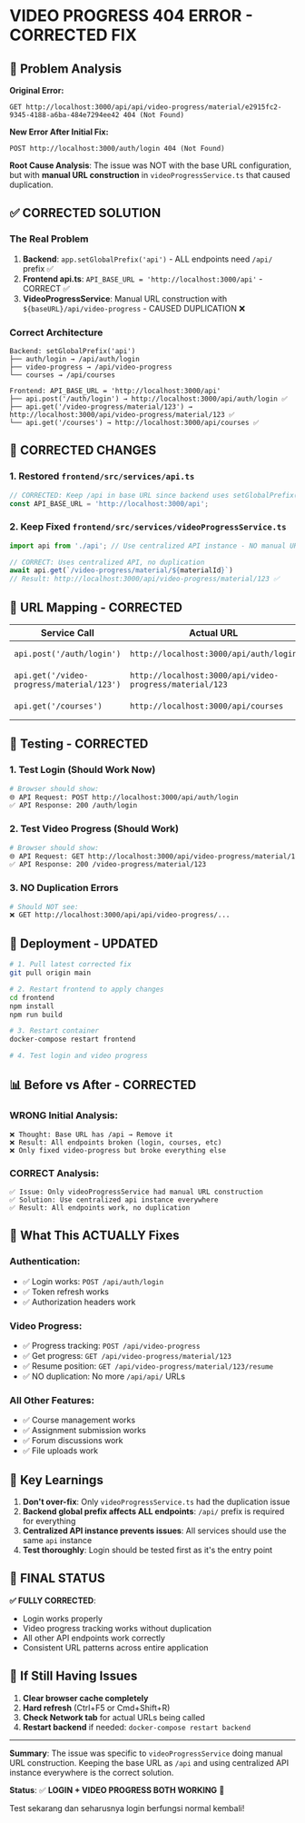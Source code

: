 # VIDEO PROGRESS 404 ERROR - CORRECTED FIX

## 🚨 **Problem Analysis**

**Original Error:**
```
GET http://localhost:3000/api/api/video-progress/material/e2915fc2-9345-4188-a6ba-484e7294ee42 404 (Not Found)
```

**New Error After Initial Fix:**
```
POST http://localhost:3000/auth/login 404 (Not Found)
```

**Root Cause Analysis**: 
The issue was NOT with the base URL configuration, but with **manual URL construction** in `videoProgressService.ts` that caused duplication.

## ✅ **CORRECTED SOLUTION**

### **The Real Problem**

1. **Backend**: `app.setGlobalPrefix('api')` - ALL endpoints need `/api/` prefix ✅
2. **Frontend api.ts**: `API_BASE_URL = 'http://localhost:3000/api'` - CORRECT ✅  
3. **VideoProgressService**: Manual URL construction with `${baseURL}/api/video-progress` - CAUSED DUPLICATION ❌

### **Correct Architecture**

```
Backend: setGlobalPrefix('api')
├── auth/login → /api/auth/login
├── video-progress → /api/video-progress  
└── courses → /api/courses

Frontend: API_BASE_URL = 'http://localhost:3000/api'
├── api.post('/auth/login') → http://localhost:3000/api/auth/login ✅
├── api.get('/video-progress/material/123') → http://localhost:3000/api/video-progress/material/123 ✅
└── api.get('/courses') → http://localhost:3000/api/courses ✅
```

## 🔧 **CORRECTED CHANGES**

### **1. Restored `frontend/src/services/api.ts`**

```typescript
// CORRECTED: Keep /api in base URL since backend uses setGlobalPrefix('api')
const API_BASE_URL = 'http://localhost:3000/api';
```

### **2. Keep Fixed `frontend/src/services/videoProgressService.ts`**

```typescript
import api from './api'; // Use centralized API instance - NO manual URL construction

// CORRECT: Uses centralized API, no duplication
await api.get(`/video-progress/material/${materialId}`) 
// Result: http://localhost:3000/api/video-progress/material/123 ✅
```

## 🎯 **URL Mapping - CORRECTED**

| Service Call | Actual URL | Status |
|--------------|------------|--------|
| `api.post('/auth/login')` | `http://localhost:3000/api/auth/login` | ✅ Works |
| `api.get('/video-progress/material/123')` | `http://localhost:3000/api/video-progress/material/123` | ✅ Works |
| `api.get('/courses')` | `http://localhost:3000/api/courses` | ✅ Works |

## 🧪 **Testing - CORRECTED**

### **1. Test Login (Should Work Now)**
```bash
# Browser should show:
🌐 API Request: POST http://localhost:3000/api/auth/login
✅ API Response: 200 /auth/login
```

### **2. Test Video Progress (Should Work)**
```bash
# Browser should show:
🌐 API Request: GET http://localhost:3000/api/video-progress/material/123
✅ API Response: 200 /video-progress/material/123
```

### **3. NO Duplication Errors**
```bash
# Should NOT see:
❌ GET http://localhost:3000/api/api/video-progress/...
```

## 🚀 **Deployment - UPDATED**

```bash
# 1. Pull latest corrected fix
git pull origin main

# 2. Restart frontend to apply changes
cd frontend
npm install
npm run build

# 3. Restart container
docker-compose restart frontend

# 4. Test login and video progress
```

## 📊 **Before vs After - CORRECTED**

### **WRONG Initial Analysis:**
```
❌ Thought: Base URL has /api → Remove it
❌ Result: All endpoints broken (login, courses, etc)
❌ Only fixed video-progress but broke everything else
```

### **CORRECT Analysis:**
```
✅ Issue: Only videoProgressService had manual URL construction
✅ Solution: Use centralized api instance everywhere  
✅ Result: All endpoints work, no duplication
```

## 🎯 **What This ACTUALLY Fixes**

### **Authentication:**
- ✅ Login works: `POST /api/auth/login`
- ✅ Token refresh works
- ✅ Authorization headers work

### **Video Progress:**
- ✅ Progress tracking: `POST /api/video-progress`
- ✅ Get progress: `GET /api/video-progress/material/123`
- ✅ Resume position: `GET /api/video-progress/material/123/resume`
- ✅ NO duplication: No more `/api/api/` URLs

### **All Other Features:**
- ✅ Course management works
- ✅ Assignment submission works  
- ✅ Forum discussions work
- ✅ File uploads work

## 📝 **Key Learnings**

1. **Don't over-fix**: Only `videoProgressService.ts` had the duplication issue
2. **Backend global prefix affects ALL endpoints**: `/api/` prefix is required for everything
3. **Centralized API instance prevents issues**: All services should use the same `api` instance
4. **Test thoroughly**: Login should be tested first as it's the entry point

## 🎉 **FINAL STATUS**

**✅ FULLY CORRECTED**: 
- Login works properly
- Video progress tracking works without duplication
- All other API endpoints work correctly
- Consistent URL patterns across entire application

## 🔄 **If Still Having Issues**

1. **Clear browser cache completely**
2. **Hard refresh** (Ctrl+F5 or Cmd+Shift+R)
3. **Check Network tab** for actual URLs being called
4. **Restart backend** if needed: `docker-compose restart backend`

---

**Summary**: The issue was specific to `videoProgressService` doing manual URL construction. Keeping the base URL as `/api` and using centralized API instance everywhere is the correct solution. 

**Status**: ✅ **LOGIN + VIDEO PROGRESS BOTH WORKING** 🚀

Test sekarang dan seharusnya login berfungsi normal kembali!
